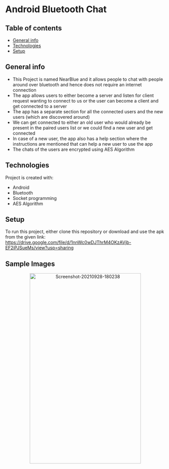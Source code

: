# Android Bluetooth Chat

## Table of contents
* [General info](#general-info)
* [Technologies](#technologies)
* [Setup](#setup)

## General info
* This Project is named NearBlue and it allows people to chat with people around over bluetooth and hence does not require an internet connection
* The app allows users to either become a server and listen for client request wanting to connect to us or the user can become a client and get connected to a server
* The app has a separate section for all the connected users and the new users (which are discovered around)
* We can get connected to either an old user who would already be present in the paired users list or we could find a new user and get connected
* In case of a new user, the app also has a help section where the instructions are mentioned that can help a new user to use the app
* The chats of the users are encrypted using AES Algorithm
	
## Technologies
Project is created with:
* Android
* Bluetooth
* Socket programming
* AES Algorithm
	
## Setup
To run this project, either clone this repository or download and use the apk from the given link:
https://drive.google.com/file/d/1nnWc0wDJThrM4OKzAVjb-EF2iPJSueMs/view?usp=sharing

## Sample Images

<p align="center">
	<img src="https://i.ibb.co/LhL85RT/Screenshot-20210928-180238.jpg" width="350" height="600" alt="Screenshot-20210928-180238" border="0">
</p>
